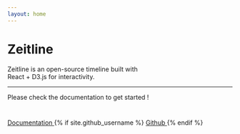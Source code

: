 ```yaml
---
layout: home
---
```


<div class="jumbotron mt-2">
  <h1 class="display-3">Zeitline</h1>
  <p class="lead">
    Zeitline is an open-source timeline built with<br /> 
    React + D3.js for interactivity.
  </p>
  <hr class="my-4">
  <p class="lead">
    Please check the documentation to get started !
  </p>
  <p style="margin-top: 40px">
    <a class="btn btn-primary btn-lg"
       href="documentation" 
       role="button">
      Documentation
    </a>
      {% if site.github_username %}
      <a class="btn btn-secondary btn-lg" href="https://github.com/{{ site.github_username }}/Zeitline">
        Github  
      </a>
      {% endif %}
  </p>
</div>


<div class="card mb-3 timeline-example">
    <div class="card-block mx-auto">
        <svg id="timeline" class="mx-auto" width="800" height="100"></svg>
    </div>
</div>

<script src="https://unpkg.com/zeitline@0.x.x/dist/zeitline.bundle.min.js"></script>
<script>
var timelineEl = document.querySelector('.timeline-example');
var conf = {
  selector: '#timeline',
  dateRange: [
    new Date('2017-01-01'),
    new Date('2018-01-01'),
  ],
  intervals: [
    [new Date('07 May 2017'), new Date('20 May 2017'), 250]
  ],
  data: [
    {date: new Date('12 Jan 2017'), label: 'Last day of this month'},
    {date: new Date('15 Jan 2017'), label: 'Last day of this month'},
    {date: new Date('18 Jan 2017'), label: 'Last day of this month'},
    {date: new Date('19 Jan 2017'), label: 'Last day of this month'},
    {date: new Date('29 Jan 2017'), label: 'Last day of this month'},
    {date: new Date('30 Jan 2017'), label: 'Last day of this month'},
    {date: new Date('31 Jan 2017'), label: 'Last day of this month'},
    {date: new Date('10 May 2017'), label: 'My birthday'},
    {date: new Date('11 May 2017'), label: 'Birthday party'},
    {date: new Date('12 May 2017'), label: 'Birthday party'},
    {date: new Date('13 May 2017'), label: 'Birthday party'},
    {date: new Date('20 May 2017'), label: 'Birthday party'},
    {date: new Date('25 May 2017'), label: 'Birthday party'},
    {date: new Date('26 May 2017'), label: 'Birthday party'},
    {date: new Date('27 May 2017'), label: 'Birthday party'},
    {date: new Date('30 May 2017'), label: 'Birthday party'},
    {date: new Date('10 Jun 2017'), label: 'Jazz concert'},
    {date: new Date('24 Dec 2017'), label: 'Christmas !'},
  ],
  eventListeners: {
    click: function(event) {
    },
  },
  pivotListeners: {
    start: function(event) {
      timelineEl.style.background = '#f1c40f';
    },
    end: function(event) {
      timelineEl.style.background = '#fff';
    },
  },
};

var t = new Zeitline.Timeline(conf);
t.render();
</script>
